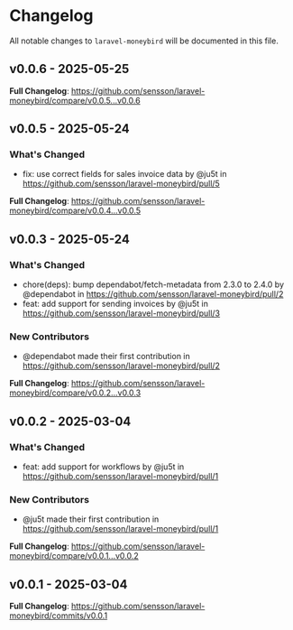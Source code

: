# Changelog

All notable changes to `laravel-moneybird` will be documented in this file.

## v0.0.6 - 2025-05-25

**Full Changelog**: https://github.com/sensson/laravel-moneybird/compare/v0.0.5...v0.0.6

## v0.0.5 - 2025-05-24

### What's Changed

* fix: use correct fields for sales invoice data by @ju5t in https://github.com/sensson/laravel-moneybird/pull/5

**Full Changelog**: https://github.com/sensson/laravel-moneybird/compare/v0.0.4...v0.0.5

## v0.0.3 - 2025-05-24

### What's Changed

* chore(deps): bump dependabot/fetch-metadata from 2.3.0 to 2.4.0 by @dependabot in https://github.com/sensson/laravel-moneybird/pull/2
* feat: add support for sending invoices by @ju5t in https://github.com/sensson/laravel-moneybird/pull/3

### New Contributors

* @dependabot made their first contribution in https://github.com/sensson/laravel-moneybird/pull/2

**Full Changelog**: https://github.com/sensson/laravel-moneybird/compare/v0.0.2...v0.0.3

## v0.0.2 - 2025-03-04

### What's Changed

* feat: add support for workflows by @ju5t in https://github.com/sensson/laravel-moneybird/pull/1

### New Contributors

* @ju5t made their first contribution in https://github.com/sensson/laravel-moneybird/pull/1

**Full Changelog**: https://github.com/sensson/laravel-moneybird/compare/v0.0.1...v0.0.2

## v0.0.1 - 2025-03-04

**Full Changelog**: https://github.com/sensson/laravel-moneybird/commits/v0.0.1
